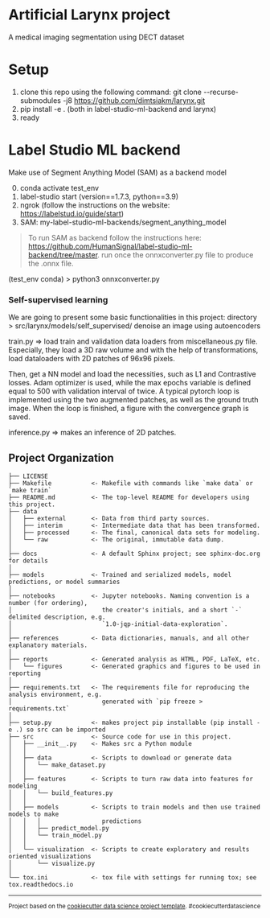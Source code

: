 Artificial Larynx project
==============================
A medical imaging segmentation using DECT dataset

# Setup

1. clone this repo using the following command: git clone --recurse-submodules -j8 https://github.com/dimtsiakm/larynx.git
2. pip install -e . (both in label-studio-ml-backend and larynx)
3. ready

# Label Studio ML backend

Make use of Segment Anything Model (SAM) as a backend model

0. conda activate test_env
1. label-studio start (version==1.7.3, python==3.9)
2. ngrok (follow the instructions on the website: https://labelstud.io/guide/start) 
3. SAM: my-label-studio-ml-backends/segment_anything_model
>To run SAM as backend follow the instructions here: https://github.com/HumanSignal/label-studio-ml-backend/tree/master. 
run once the onnxconverter.py file to produce the .onnx file.

(test_env conda) > python3 onnxconverter.py


### Self-supervised learning

We are going to present some basic functionalities in this project:
directory > src/larynx/models/self_supervised/
denoise an image using autoencoders

train.py => load train and validation data loaders from miscellaneous.py file. Especially, they load a 3D raw volume and with the help of transformations, load dataloaders with 2D patches of 96x96 pixels. 

Then, get a NN model and load the necessities, such as L1 and Contrastive losses. Adam optimizer is used, while the max epochs variable is defined equal to 500 with validation interval of twice. A typical pytorch loop is implemented using the two augmented patches, as well as the ground truth image. When the loop is finished, a figure with the convergence graph is saved. 

inference.py => makes an inference of 2D patches.



Project Organization
------------

    ├── LICENSE
    ├── Makefile           <- Makefile with commands like `make data` or `make train`
    ├── README.md          <- The top-level README for developers using this project.
    ├── data
    │   ├── external       <- Data from third party sources.
    │   ├── interim        <- Intermediate data that has been transformed.
    │   ├── processed      <- The final, canonical data sets for modeling.
    │   └── raw            <- The original, immutable data dump.
    │
    ├── docs               <- A default Sphinx project; see sphinx-doc.org for details
    │
    ├── models             <- Trained and serialized models, model predictions, or model summaries
    │
    ├── notebooks          <- Jupyter notebooks. Naming convention is a number (for ordering),
    │                         the creator's initials, and a short `-` delimited description, e.g.
    │                         `1.0-jqp-initial-data-exploration`.
    │
    ├── references         <- Data dictionaries, manuals, and all other explanatory materials.
    │
    ├── reports            <- Generated analysis as HTML, PDF, LaTeX, etc.
    │   └── figures        <- Generated graphics and figures to be used in reporting
    │
    ├── requirements.txt   <- The requirements file for reproducing the analysis environment, e.g.
    │                         generated with `pip freeze > requirements.txt`
    │
    ├── setup.py           <- makes project pip installable (pip install -e .) so src can be imported
    ├── src                <- Source code for use in this project.
    │   ├── __init__.py    <- Makes src a Python module
    │   │
    │   ├── data           <- Scripts to download or generate data
    │   │   └── make_dataset.py
    │   │
    │   ├── features       <- Scripts to turn raw data into features for modeling
    │   │   └── build_features.py
    │   │
    │   ├── models         <- Scripts to train models and then use trained models to make
    │   │   │                 predictions
    │   │   ├── predict_model.py
    │   │   └── train_model.py
    │   │
    │   └── visualization  <- Scripts to create exploratory and results oriented visualizations
    │       └── visualize.py
    │
    └── tox.ini            <- tox file with settings for running tox; see tox.readthedocs.io


--------

<p><small>Project based on the <a target="_blank" href="https://drivendata.github.io/cookiecutter-data-science/">cookiecutter data science project template</a>. #cookiecutterdatascience</small></p>
